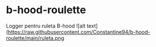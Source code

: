 # b-hood-roulette
Logger pentru ruleta B-hood
![alt text](https://raw.githubusercontent.com/Constantine94/b-hood-roulette/main/ruleta.png

